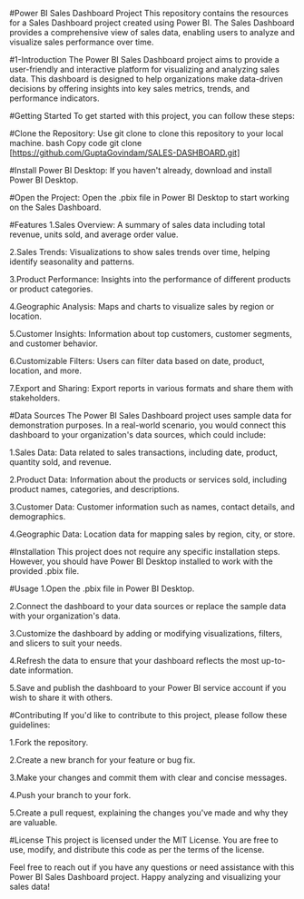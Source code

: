 
#Power BI Sales Dashboard Project
This repository contains the resources for a Sales Dashboard project created using Power BI. The Sales Dashboard provides a comprehensive view of sales data, enabling users to analyze and visualize sales performance over time.


#1-Introduction
The Power BI Sales Dashboard project aims to provide a user-friendly and interactive platform for visualizing and analyzing sales data. This dashboard is designed to help organizations make data-driven decisions by offering insights into key sales metrics, trends, and performance indicators.

#Getting Started
To get started with this project, you can follow these steps:

#Clone the Repository: Use git clone to clone this repository to your local machine.
bash
Copy code
git clone [https://github.com/GuptaGovindam/SALES-DASHBOARD.git]

#Install Power BI Desktop: If you haven't already, download and install Power BI Desktop.

#Open the Project: Open the .pbix file in Power BI Desktop to start working on the Sales Dashboard.

#Features
1.Sales Overview: A summary of sales data including total revenue, units sold, and average order value.

2.Sales Trends: Visualizations to show sales trends over time, helping identify seasonality and patterns.

3.Product Performance: Insights into the performance of different products or product categories.

4.Geographic Analysis: Maps and charts to visualize sales by region or location.

5.Customer Insights: Information about top customers, customer segments, and customer behavior.

6.Customizable Filters: Users can filter data based on date, product, location, and more.

7.Export and Sharing: Export reports in various formats and share them with stakeholders.

#Data Sources
The Power BI Sales Dashboard project uses sample data for demonstration purposes. In a real-world scenario, you would connect this dashboard to your organization's data sources, which could include:

1.Sales Data: Data related to sales transactions, including date, product, quantity sold, and revenue.

2.Product Data: Information about the products or services sold, including product names, categories, and descriptions.

3.Customer Data: Customer information such as names, contact details, and demographics.

4.Geographic Data: Location data for mapping sales by region, city, or store.

#Installation
This project does not require any specific installation steps. However, you should have Power BI Desktop installed to work with the provided .pbix file.

#Usage
1.Open the .pbix file in Power BI Desktop.

2.Connect the dashboard to your data sources or replace the sample data with your organization's data.

3.Customize the dashboard by adding or modifying visualizations, filters, and slicers to suit your needs.

4.Refresh the data to ensure that your dashboard reflects the most up-to-date information.

5.Save and publish the dashboard to your Power BI service account if you wish to share it with others.

#Contributing
If you'd like to contribute to this project, please follow these guidelines:

1.Fork the repository.

2.Create a new branch for your feature or bug fix.

3.Make your changes and commit them with clear and concise messages.

4.Push your branch to your fork.

5.Create a pull request, explaining the changes you've made and why they are valuable.

#License
This project is licensed under the MIT License. You are free to use, modify, and distribute this code as per the terms of the license.

Feel free to reach out if you have any questions or need assistance with this Power BI Sales Dashboard project. Happy analyzing and visualizing your sales data!
